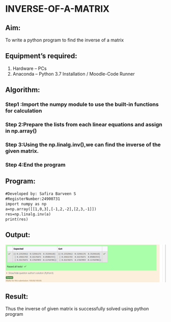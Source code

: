 # INVERSE-OF-A-MATRIX
## Aim:
To write a python program to find the inverse of a matrix
## Equipment’s required:
1. 	Hardware – PCs
2. 	Anaconda – Python 3.7 Installation / Moodle-Code Runner
## Algorithm:
### Step1 :Import the numpy module to use the built-in functions for calculation
### Step 2:Prepare the lists from each linear equations and assign in np.array()
### Step 3:Using the np.linalg.inv(),we can find the inverse of the given matrix.
### Step 4:End the program

## Program:
    #Developed by: Safira Barveen S 
    #RegisterNumber:24900731
    import numpy as np
    a=np.array([[1,0,3],[-1,2,-2],[2,3,-1]])
    res=np.linalg.inv(a)
    print(res)
## Output:
![alt text](<Screenshot 2024-12-08 131437.png>)
## Result:
Thus the inverse of given matrix is successfully solved using python program

